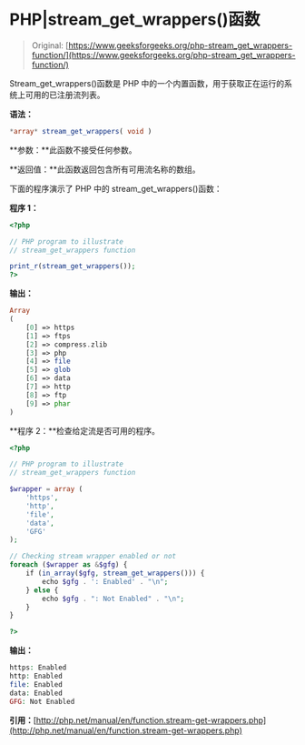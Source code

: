 # PHP|stream_get_wrappers()函数

> Original: [https://www.geeksforgeeks.org/php-stream_get_wrappers-function/](https://www.geeksforgeeks.org/php-stream_get_wrappers-function/)

Stream_get_wrappers()函数是 PHP 中的一个内置函数，用于获取正在运行的系统上可用的已注册流列表。

**语法：**

```php
*array* stream_get_wrappers( void )
```

**参数：**此函数不接受任何参数。

**返回值：**此函数返回包含所有可用流名称的数组。

下面的程序演示了 PHP 中的 stream_get_wrappers()函数：

**程序 1：**

```php
<?php

// PHP program to illustrate
// stream_get_wrappers function

print_r(stream_get_wrappers());
?>
```

**输出：**

```php
Array
(
    [0] => https
    [1] => ftps
    [2] => compress.zlib
    [3] => php
    [4] => file
    [5] => glob
    [6] => data
    [7] => http
    [8] => ftp
    [9] => phar
)

```

**程序 2：**检查给定流是否可用的程序。

```php
<?php

// PHP program to illustrate
// stream_get_wrappers function

$wrapper = array (
    'https',
    'http',
    'file',
    'data',
    'GFG'
);

// Checking stream wrapper enabled or not
foreach ($wrapper as &$gfg) {
    if (in_array($gfg, stream_get_wrappers())) {
        echo $gfg . ': Enabled' . "\n";
    } else {
        echo $gfg . ": Not Enabled" . "\n";
    }
}

?>
```

**输出：**

```php
https: Enabled
http: Enabled
file: Enabled
data: Enabled
GFG: Not Enabled

```

**引用：**[http://php.net/manual/en/function.stream-get-wrappers.php](http://php.net/manual/en/function.stream-get-wrappers.php)